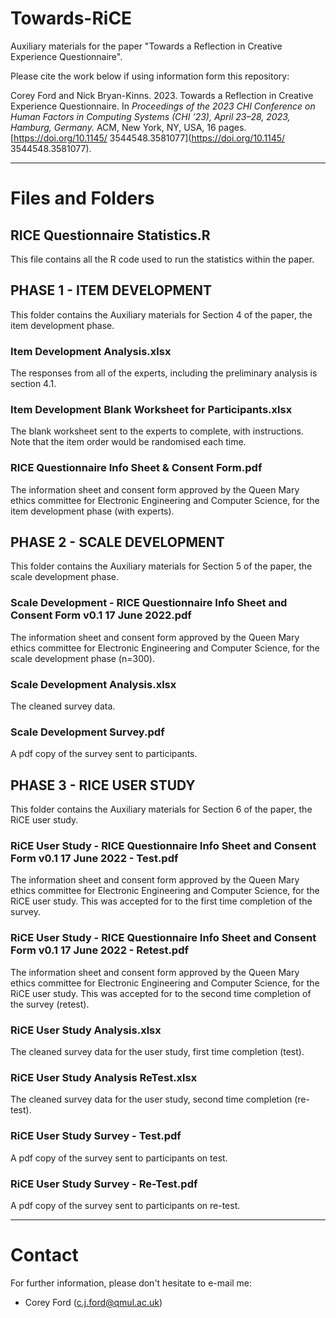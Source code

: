 # Towards-RiCE
Auxiliary materials for the paper "Towards a Reflection in Creative Experience Questionnaire".

Please cite the work below if using information form this repository:

Corey Ford and Nick Bryan-Kinns. 2023. Towards a Reflection in Creative
Experience Questionnaire. In *Proceedings of the 2023 CHI Conference on
Human Factors in Computing Systems (CHI ’23), April 23–28, 2023, Hamburg,
Germany.* ACM, New York, NY, USA, 16 pages. [https://doi.org/10.1145/
3544548.3581077](https://doi.org/10.1145/
3544548.3581077).

---

# Files and Folders

## RICE Questionnaire Statistics.R
This file contains all the R code used to run the statistics within the paper.

## PHASE 1 - ITEM DEVELOPMENT
This folder contains the Auxiliary materials for Section 4 of the paper, the item development phase.

### Item Development Analysis.xlsx
The responses from all of the experts, including the preliminary analysis is section 4.1. 

### Item Development Blank Worksheet for Participants.xlsx
The blank worksheet sent to the experts to complete, with instructions. Note that the item order would be randomised each time.  

### RICE Questionnaire Info Sheet & Consent Form.pdf
The information sheet and consent form approved by the Queen Mary ethics committee for Electronic Engineering and Computer Science, for the item development phase (with experts).

## PHASE 2 - SCALE DEVELOPMENT 
This folder contains the Auxiliary materials for Section 5 of the paper, the scale development phase.

### Scale Development - RICE Questionnaire Info Sheet and Consent Form v0.1 17 June 2022.pdf
The information sheet and consent form approved by the Queen Mary ethics committee for Electronic Engineering and Computer Science, for the scale development phase (n=300).

### Scale Development Analysis.xlsx
The cleaned survey data.

### Scale Development Survey.pdf
A pdf copy of the survey sent to participants. 

## PHASE 3 - RICE USER STUDY
This folder contains the Auxiliary materials for Section 6 of the paper, the RiCE user study.


### RiCE User Study - RICE Questionnaire Info Sheet and Consent Form v0.1 17 June 2022 - Test.pdf
The information sheet and consent form approved by the Queen Mary ethics committee for Electronic Engineering and Computer Science, for the RiCE user study. This was accepted for to the first time completion of the survey.

### RiCE User Study - RICE Questionnaire Info Sheet and Consent Form v0.1 17 June 2022 - Retest.pdf
The information sheet and consent form approved by the Queen Mary ethics committee for Electronic Engineering and Computer Science, for the RiCE user study. This was accepted for to the second time completion of the survey (retest).

### RiCE User Study Analysis.xlsx
The cleaned survey data for the user study, first time completion (test).

### RiCE User Study Analysis ReTest.xlsx
The cleaned survey data for the user study, second time completion (re-test). 


### RiCE User Study Survey - Test.pdf
A pdf copy of the survey sent to participants on test.

### RiCE User Study Survey - Re-Test.pdf
A pdf copy of the survey sent to participants on re-test.

---

# Contact

For further information, please don't hesitate to e-mail me:
* Corey Ford (c.j.ford@qmul.ac.uk)
